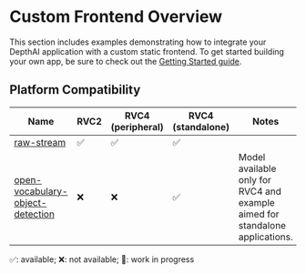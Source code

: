 # Custom Frontend Overview

This section includes examples demonstrating how to integrate your DepthAI application with a custom static frontend. To get started building your own app, be sure to check out the [Getting Started guide](GETTING_STARTED.md).

## Platform Compatibility

| Name                                                                  | RVC2 | RVC4 (peripheral) | RVC4 (standalone) | Notes                                                                        |
| --------------------------------------------------------------------- | ---- | ----------------- | ----------------- | ---------------------------------------------------------------------------- |
| [raw-stream](raw-stream/)                                             | ✅   | ✅                | ✅                |                                                                              |
| [open-vocabulary-object-detection](open-vocabulary-object-detection/) | ❌   | ❌                | ✅                | Model available only for RVC4 and example aimed for standalone applications. |

✅: available; ❌: not available; 🚧: work in progress
